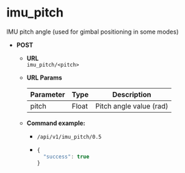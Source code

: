 imu_pitch
=====
IMU pitch angle
(used for gimbal positioning in some modes)

* **POST**

  * **URL**  
    `imu_pitch/<pitch>`
    
  * **URL Params**  
    <table>
      <thead>
        <tr>
          <th>Parameter</th>
          <th>Type</th>
          <th>Description </th>
        </tr>
      </thead>
      <tbody>
        <tr>
          <td>pitch</td>
          <td>Float</td>
          <td>Pitch angle value (rad) </td>
        </tr>
      </tbody>
    </table>
      
  * **Command example:**
    * `/api/v1/imu_pitch/0.5`
    * ```javascript
      {
        "success": true
      }
      ```


